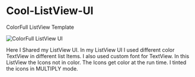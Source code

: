 # Cool-ListView-UI
ColorFull ListView Template


![ColorFull ListView UI](http://3.bp.blogspot.com/-m9KacruGMTE/VkCFVBIPW_I/AAAAAAAAJjs/z7JP0HFGVAM/ColorFull-ListView.png)

Here I Shared my ListView UI. In my ListView UI I used different color TextView in different list Items.
I also used custom font for TextView. In this ListView the Icons not in color.
The Icons get color at the run time. I tinted the icons in MULTIPLY mode.
